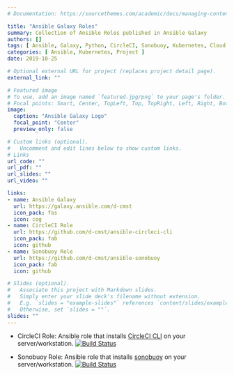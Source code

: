 ```yaml
---
# Documentation: https://sourcethemes.com/academic/docs/managing-content/

title: "Ansible Galaxy Roles"
summary: Collection of Ansible Roles published in Ansible Galaxy
authors: []
tags: [ Ansible, Galaxy, Python, CircleCI, Sonobuoy, Kubernetes, Cloud Native, Open-Source]
categories: [ Ansible, Kubernetes, Project ]
date: 2019-10-25

# Optional external URL for project (replaces project detail page).
external_link: ""

# Featured image
# To use, add an image named `featured.jpg/png` to your page's folder.
# Focal points: Smart, Center, TopLeft, Top, TopRight, Left, Right, BottomLeft, Bottom, BottomRight.
image:
  caption: "Ansible Galaxy Logo"
  focal_point: "Center"
  preview_only: false

# Custom links (optional).
#   Uncomment and edit lines below to show custom links.
# Links
url_code: ""
url_pdf: ""
url_slides: ""
url_video: ""

links:
- name: Ansible Galaxy
  url: https://galaxy.ansible.com/d-cmst
  icon_pack: fas
  icon: cog
- name: CircleCI Role
  url: https://github.com/d-cmst/ansible-circleci-cli
  icon_pack: fab
  icon: github
- name: Sonobuoy Role
  url: https://github.com/d-cmst/ansible-sonobuoy
  icon_pack: fab
  icon: github

# Slides (optional).
#   Associate this project with Markdown slides.
#   Simply enter your slide deck's filename without extension.
#   E.g. `slides = "example-slides"` references `content/slides/example-slides.md`.
#   Otherwise, set `slides = ""`.
slides: ""
---
```


- CircleCI Role: Ansible role that installs [CircleCI CLI](https://circleci-public.github.io/circleci-cli/) on your server/workstation. [![Build Status](https://app.travis-ci.com/d-cmst/ansible-circleci-cli.svg?branch=master)](https://app.travis-ci.com/github/d-cmst/ansible-circleci-cli)

- Sonobuoy Role: Ansible role that installs [sonobuoy](https://sonobuoy.io/) on your server/workstation. [![Build Status](https://app.travis-ci.com/d-cmst/ansible-sonobuoy.svg?branch=master)](https://app.travis-ci.com/github/d-cmst/ansible-sonobuoy)
